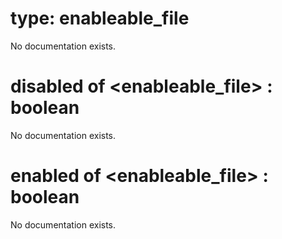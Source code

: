 # type: enableable_file

No documentation exists.

# disabled of &lt;enableable_file&gt; : boolean

No documentation exists.

# enabled of &lt;enableable_file&gt; : boolean

No documentation exists.
